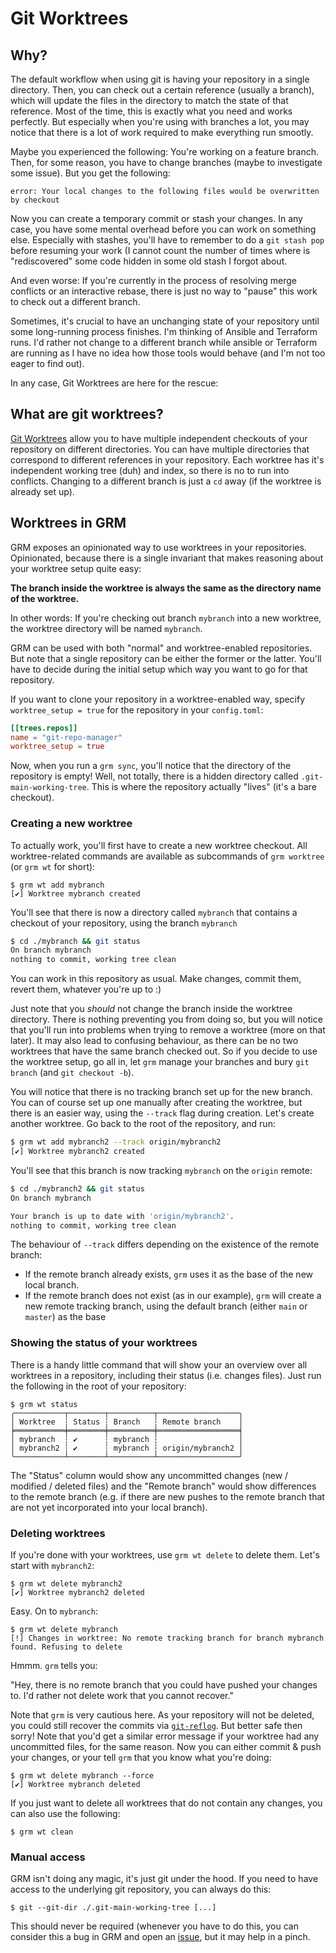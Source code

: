 # Git Worktrees

## Why?

The default workflow when using git is having your repository in a single directory.
Then, you can check out a certain reference (usually a branch), which will update
the files in the directory to match the state of that reference. Most of the time,
this is exactly what you need and works perfectly. But especially when you're using
with branches a lot, you may notice that there is a lot of work required to make
everything run smootly.

Maybe you experienced the following: You're working on a feature branch. Then,
for some reason, you have to change branches (maybe to investigate some issue).
But you get the following:

```
error: Your local changes to the following files would be overwritten by checkout
```

Now you can create a temporary commit or stash your changes. In any case, you have
some mental overhead before you can work on something else. Especially with stashes,
you'll have to remember to do a `git stash pop` before resuming your work (I
cannot count the number of times where is "rediscovered" some code hidden in some
old stash I forgot about.

And even worse: If you're currently in the process of resolving merge conflicts or an
interactive rebase, there is just no way to "pause" this work to check out a
different branch.

Sometimes, it's crucial to have an unchanging state of your repository until some
long-running process finishes. I'm thinking of Ansible and Terraform runs. I'd
rather not change to a different branch while ansible or Terraform are running as
I have no idea how those tools would behave (and I'm not too eager to find out).

In any case, Git Worktrees are here for the rescue:

## What are git worktrees?

[Git Worktrees](https://git-scm.com/docs/git-worktree) allow you to have multiple
independent checkouts of your repository on different directories. You can have
multiple directories that correspond to different references in your repository.
Each worktree has it's independent working tree (duh) and index, so there is no
to run into conflicts. Changing to a different branch is just a `cd` away (if
the worktree is already set up).

## Worktrees in GRM

GRM exposes an opinionated way to use worktrees in your repositories. Opinionated,
because there is a single invariant that makes reasoning about your worktree
setup quite easy:

**The branch inside the worktree is always the same as the directory name of the worktree.**

In other words: If you're checking out branch `mybranch` into a new worktree, the
worktree directory will be named `mybranch`.

GRM can be used with both "normal" and worktree-enabled repositories. But note
that a single repository can be either the former or the latter. You'll have to
decide during the initial setup which way you want to go for that repository.

If you want to clone your repository in a worktree-enabled way, specify
`worktree_setup = true` for the repository in your `config.toml`:

```toml
[[trees.repos]]
name = "git-repo-manager"
worktree_setup = true
```

Now, when you run a `grm sync`, you'll notice that the directory of the repository
is empty! Well, not totally, there is a hidden directory called `.git-main-working-tree`.
This is where the repository actually "lives" (it's a bare checkout).

### Creating a new worktree

To actually work, you'll first have to create a new worktree checkout. All
worktree-related commands are available as subcommands of `grm worktree` (or
`grm wt` for short):

```
$ grm wt add mybranch
[✔] Worktree mybranch created
```

You'll see that there is now a directory called `mybranch` that contains a checkout
of your repository, using the branch `mybranch`

```bash
$ cd ./mybranch && git status
On branch mybranch
nothing to commit, working tree clean
```

You can work in this repository as usual. Make changes, commit them, revert them,
whatever you're up to :)

Just note that you *should* not change the branch inside the worktree
directory.  There is nothing preventing you from doing so, but you will notice
that you'll run into problems when trying to remove a worktree (more on that
later). It may also lead to confusing behaviour, as there can be no two
worktrees that have the same branch checked out. So if you decide to use the
worktree setup, go all in, let `grm` manage your branches and bury `git branch`
(and `git checkout -b`).

You will notice that there is no tracking branch set up for the new branch. You
can of course set up one manually after creating the worktree, but there is an
easier way, using the `--track` flag during creation. Let's create another
worktree. Go back to the root of the repository, and run:

```bash
$ grm wt add mybranch2 --track origin/mybranch2
[✔] Worktree mybranch2 created
```

You'll see that this branch is now tracking `mybranch` on the `origin` remote:

```bash
$ cd ./mybranch2 && git status
On branch mybranch

Your branch is up to date with 'origin/mybranch2'.
nothing to commit, working tree clean
```

The behaviour of `--track` differs depending on the existence of the remote branch:

* If the remote branch already exists, `grm` uses it as the base of the new
  local branch.
* If the remote branch does not exist (as in our example), `grm` will create a
  new remote tracking branch, using the default branch (either `main` or `master`)
  as the base

### Showing the status of your worktrees

There is a handy little command that will show your an overview over all worktrees
in a repository, including their status (i.e. changes files). Just run the following
in the root of your repository:

```
$ grm wt status
╭───────────┬────────┬──────────┬──────────────────╮
│ Worktree  ┆ Status ┆ Branch   ┆ Remote branch    │
╞═══════════╪════════╪══════════╪══════════════════╡
│ mybranch  ┆ ✔      ┆ mybranch ┆                  │
│ mybranch2 ┆ ✔      ┆ mybranch ┆ origin/mybranch2 │
╰───────────┴────────┴──────────┴──────────────────╯
```

The "Status" column would show any uncommitted changes (new / modified / deleted
files) and the "Remote branch" would show differences to the remote branch (e.g.
if there are new pushes to the remote branch that are not yet incorporated into
your local branch).


### Deleting worktrees

If you're done with your worktrees, use `grm wt delete` to delete them. Let's
start with `mybranch2`:

```
$ grm wt delete mybranch2
[✔] Worktree mybranch2 deleted
```

Easy. On to `mybranch`:

```
$ grm wt delete mybranch
[!] Changes in worktree: No remote tracking branch for branch mybranch found. Refusing to delete
```

Hmmm. `grm` tells you:

"Hey, there is no remote branch that you could have pushed
your changes to. I'd rather not delete work that you cannot recover."

Note that `grm` is very cautious here. As your repository will not be deleted,
you could still recover the commits via [`git-reflog`](https://git-scm.com/docs/git-reflog).
But better safe then sorry! Note that you'd get a similar error message if your
worktree had any uncommitted files, for the same reason. Now you can either
commit & push your changes, or your tell `grm` that you know what you're doing:

```
$ grm wt delete mybranch --force
[✔] Worktree mybranch deleted
```

If you just want to delete all worktrees that do not contain any changes, you
can also use the following:

```
$ grm wt clean
```

### Manual access

GRM isn't doing any magic, it's just git under the hood. If you need to have access
to the underlying git repository, you can always do this:

```
$ git --git-dir ./.git-main-working-tree [...]
```

This should never be required (whenever you have to do this, you can consider
this a bug in GRM and open an [issue](https://github.com/hakoerber/git-repo-manager/issues/new),
but it may help in a pinch.

